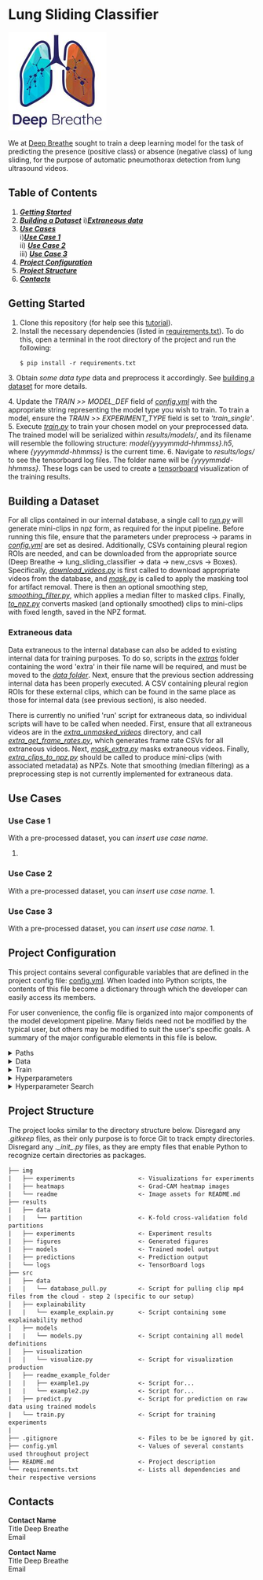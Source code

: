 [comment]: <> (TODO: Add project name.)
# Lung Sliding Classifier
![Deep Breathe Logo](img/readme/deep-breathe-logo.jpg "Deep Breath AI")   

[comment]: <> (TODO: Add project description.)
We at [Deep Breathe](https://www.deepbreathe.ai/) sought to train a deep learning model for the task
of predicting the presence (positive class) or absence (negative class) of lung sliding, for the purpose of automatic pneumothorax detection from lung ultrasound videos.

[comment]: <> (TODO: Update table of contents to use correct links and section titles.)
## Table of Contents
1. [**_Getting Started_**](#getting-started)
2. [**_Building a Dataset_**](#building-a-dataset)
   i)[**_Extraneous data_**](#extraneous-data)
3. [**_Use Cases_**](#use-cases)  
   i)[**_Use Case 1_**](#use-case-1)  
   ii) [**_Use Case 2_**](#use-case-2)  
   iii) [**_Use Case 3_**](#use-case-3)
4. [**_Project Configuration_**](#project-configuration)
5. [**_Project Structure_**](#project-structure)
6. [**_Contacts_**](#contacts)

[comment]: <> (TODO: Update the getting started section to reflect the project's specific setup.)
## Getting Started
1. Clone this repository (for help see this
   [tutorial](https://help.github.com/en/github/creating-cloning-and-archiving-repositories/cloning-a-repository)).
2. Install the necessary dependencies (listed in
   [requirements.txt](requirements.txt)). To do this, open a terminal in
   the root directory of the project and run the following:
   ```
   $ pip install -r requirements.txt
   ```
[comment]: <> (TODO: Update the data type used for the project.)
3. Obtain _some data type_ data and preprocess it accordingly. See
   [building a dataset](#building-a-dataset) for more details.
   
[comment]: <> (TODO: Update any specific steps, configuration, or directories.)
4. Update the _TRAIN >> MODEL_DEF_ field of [_config.yml_](config.yml) with
   the appropriate string representing the model type you wish to
   train. To train a model, ensure the _TRAIN >>
   EXPERIMENT_TYPE_ field is set to _'train_single'_.
5. Execute [_train.py_](src/train.py) to train your chosen model on your
   preprocessed data. The trained model will be serialized within
   _results/models/_, and its filename will resemble the following
   structure: _model{yyyymmdd-hhmmss}.h5_, where _{yyyymmdd-hhmmss}_ is the current
   time.
6. Navigate to _results/logs/_ to see the tensorboard log files. The folder name will
   be _{yyyymmdd-hhmmss}_.  These logs can be used to create a [tensorboard](https://www.tensorflow.org/tensorboard)
   visualization of the training results.
   
## Building a Dataset

For all clips contained in our internal database, a single call to [_run.py_](src/data/run.py)
will generate mini-clips in npz form, as required for the input pipeline. Before running this
file, ensure that the parameters under preprocess -> params in [_config.yml_](config.yml) are 
set as desired. Additionally, CSVs containing pleural region ROIs are needed, and can be 
downloaded from the appropriate source (Deep Breathe -> lung_sliding_classifier -> data -> 
new_csvs -> Boxes). Specifically, [_download_videos.py_](src/data/download_videos.py) is first 
called to download appropriate videos from the database, and [_mask.py_](src/data/mask.py) is 
called to apply the masking tool for artifact removal. There is then an optional smoothing step, 
[_smoothing_filter.py_](src/data/smoothing_filter.py), which applies a median filter to masked
clips. Finally, [_to_npz.py_](src/data/to_npz.py) converts masked (and optionally smoothed) 
clips to mini-clips with fixed length, saved in the NPZ format. 

### Extraneous data

Data extraneous to the internal database can also be added to existing internal data for 
training purposes. To do so, scripts in the [_extras_](src/data/extras/) folder containing the 
word 'extra' in their file name will be required, and must be moved to the [_data folder_](src/data/). 
Next, ensure that the previous section addressing internal data has been properly executed. 
A CSV containing pleural region ROIs for these external clips, which can be found in the same 
place as those for internal data (see previous section), is also needed. 

There is currently no unified 'run' script for extraneous data, so individual scripts will have 
to be called when needed. First, ensure that all extraneous videos are in the 
[_extra_unmasked_videos_](src/data/extra_unmasked_videos/) directory, and call
[_extra_get_frame_rates.py_](src/data/extras/extra_get_frame_rates.py), which generates frame 
rate CSVs for all extraneous videos. Next, [_mask_extra.py_](src/data/extras/mask_extra.py) 
masks extraneous videos. Finally, [_extra_clips_to_npz.py_](src/data/extras/extra_clips_to_npz.py)
should be called to produce mini-clips (with associated metadata) as NPZs. Note that smoothing 
(median filtering) as a preprocessing step is not currently implemented for extraneous data. 

[comment]: <> (TODO: Add steps to create a data set for model trinaing.)
[comment]: <> (TODO: Include links to scripts used for generating datasets.)
   
## Use Cases

[comment]: <> (TODO: Add project use cases and steps to execute.)

### Use Case 1

With a pre-processed dataset, you can _insert use case name_.

1. 

### Use Case 2

With a pre-processed dataset, you can _insert use case name_.
1. 

### Use Case 3

With a pre-processed dataset, you can _insert use case name_.
1. 

## Project Configuration
This project contains several configurable variables that are defined in
the project config file: [config.yml](config.yml). When loaded into
Python scripts, the contents of this file become a dictionary through
which the developer can easily access its members.

For user convenience, the config file is organized into major components
of the model development pipeline. Many fields need not be modified by
the typical user, but others may be modified to suit the user's specific
goals. A summary of the major configurable elements in this file is
below.
<details closed> 

[comment]: <> (TODO: Update the configuration fields to match config.yml and add any nessesary descriptions.)
[comment]: <> (Note: The configuration fields match the configuration example values defined in config.yml.)
[comment]: <> (Note: The following list of configuration values is simply an exaple set of commonly used parameters.)
[comment]: <> (Note: Be sure to update this readme section as you update the parameters in config.yml.)

<summary>Paths</summary>

This section of the config contains all path definitions for reading data and writing outputs.
- **DATA_TABLE**: Data table in csv format.
- **HEATMAPS**
- **LOGS**
- **IMAGES**
- **MODEL_WEIGHTS**
- **MODEL_TO_LOAD**: Trained model in h5 file format.
- **CLASS_NAME_MAP**: Output class indices in pkl format.
- **BATCH_PREDS**
- **METRICS**
- **EXPERIMENTS**
</details>

<details closed> 
<summary>Data</summary>

- **IMG_DIM**: Dimensions for frame resizing.
- **VAL_SPLIT**: Validation split.
- **TEST_SPLIT**: Test split.
- **CLASSES**: A string list of data classes.
</details>

<details closed> 
<summary>Train</summary>

- **MODEL_DEF**: Defines the type of frame model to train. One of {'vgg16', 'mobilenetv2', 'xception', 'efficientnetb7', 'custom_resnetv2', 'cutoffvgg16'}
- **N_CLASSES**: Number of classes/labels.
- **BATCH_SIZE**: Batch size.
- **EPOCHS**: Number of epocs.
- **PATIENCE**: Number of epochs with no improvement after which training will be stopped.
- **MIXED_PRECISION** Toggle mixed precision training. Necessary for training with Tensor Cores.
- **N_FOLDS**: Cross-validation folds.
- **DATA_AUG**: Data augmentation parameters.
  - **ZOOM_RANGE**
  - **HORIZONTAL_FLIP**
  - **WIDTH_SHIFT_RANGE**
  - **HEIGHT_SHIFT_RANGE**
  - **SHEAR_RANGE**
  - **ROTATION_RANGE**
  - **BRIGHTNESS_RANGE**
- **HPARAM_SEARCH**: 
  - **N_EVALS**: Number of iteration in the bayesian hyperparamter search.
  - **HPARAM_OBJECTIVE**: String identifier for the metric to be optimized by bayesian hyperparamter search.
</details>

<details closed>
<summary>Hyperparameters</summary>

Each model type has a list of configurable hyperparameters defined here.
- **MODEL1**
  - **LR**
  - **DROPOUT**
  - **L2_LAMBDA**
  - **NODES_DENSE0**
  - **FROZEN_LAYERS**
- **MODEL2**
  - **LR**
  - **DROPOUT**
  - **L2_LAMBDA**
  - **NODES_DENSE0**
  - **FROZEN_LAYERS**
</details>

<details closed> 
<summary>Hyperparameter Search</summary>


For each model there is a range of values that can be sampled for the hyperparameter search.
The ranges are defined here in the config file. Each hyperparameter has a name, type, and range.
The type dictates how samples are drawn from the range.

For more information on using bayesian hyperparameters, visit the [skopt documentation](https://scikit-optimize.github.io/stable/modules/generated/skopt.gp_minimize.html).
- **MODEL1**
  - **LR**
    - **TYPE**
    - **RANGE**
  - **DROPOUT**
    - **TYPE**
    - **RANGE**
- **MODEL2**
  - **LR**
    - **TYPE**
    - **RANGE**
  - **DROPOUT**
    - **TYPE**
    - **RANGE**

</details>

## Project Structure
The project looks similar to the directory structure below. Disregard
any _.gitkeep_ files, as their only purpose is to force Git to track
empty directories. Disregard any _.\__init\__.py_ files, as they are
empty files that enable Python to recognize certain directories as
packages.

[comment]: <> (TODO: Update the project structure to match your project including descriptions.)

```
├── img
|   ├── experiments                  <- Visualizations for experiments
|   ├── heatmaps                     <- Grad-CAM heatmap images
|   └── readme                       <- Image assets for README.md
├── results
|   ├── data                         
|   |   └── partition                <- K-fold cross-validation fold partitions
|   ├── experiments                  <- Experiment results
|   ├── figures                      <- Generated figures
|   ├── models                       <- Trained model output
|   ├── predictions                  <- Prediction output
│   └── logs                         <- TensorBoard logs
├── src
│   ├── data
|   |   └── database_pull.py         <- Script for pulling clip mp4 files from the cloud - step 2 (specific to our setup)
│   ├── explainability
|   |   └── example_explain.py       <- Script containing some explainability method
│   ├── models
|   |   └── models.py                <- Script containing all model definitions
│   ├── visualization
|   |   └── visualize.py             <- Script for visualization production
│   ├── readme_example_folder
|   |   ├── example1.py              <- Script for...
|   |   └── example2.py              <- Script for...
|   ├── predict.py                   <- Script for prediction on raw data using trained models
|   └── train.py                     <- Script for training experiments
|
├── .gitignore                       <- Files to be be ignored by git.
├── config.yml                       <- Values of several constants used throughout project
├── README.md                        <- Project description
└── requirements.txt                 <- Lists all dependencies and their respective versions
```

## Contacts

**Contact Name**  
Title
Deep Breathe  
Email

**Contact Name**  
Title
Deep Breathe  
Email

